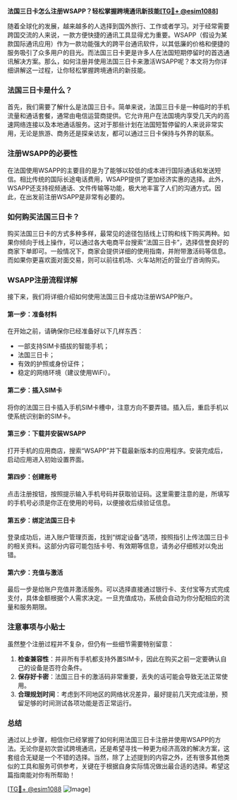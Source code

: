**法国三日卡怎么注册WSAPP？轻松掌握跨境通讯新技能[[TG💪+ @esim1088](https://t.me/s/esim1088)]**

随着全球化的发展，越来越多的人选择到国外旅行、工作或者学习。对于经常需要跨国交流的人来说，一款方便快捷的通讯工具显得尤为重要。WSAPP（假设为某款国际通讯应用）作为一款功能强大的跨平台通讯软件，以其低廉的价格和便捷的服务吸引了众多用户的目光。而法国三日卡更是许多人在法国短期停留时的首选通讯解决方案。那么，如何注册并使用法国三日卡来激活WSAPP呢？本文将为你详细讲解这一过程，让你轻松掌握跨境通讯的新技能。

### 法国三日卡是什么？

首先，我们需要了解什么是法国三日卡。简单来说，法国三日卡是一种临时的手机流量和通话套餐，通常由电信运营商提供。它允许用户在法国境内享受几天内的高速网络连接以及本地通话服务。这对于那些计划在法国短暂停留的人来说非常实用，无论是旅游、商务还是探亲访友，都可以通过三日卡保持与外界的联系。

### 注册WSAPP的必要性

在法国使用WSAPP的主要目的是为了能够以较低的成本进行国际通话和发送短信。相比传统的国际长途电话费用，WSAPP提供了更加经济实惠的选择。此外，WSAPP还支持视频通话、文件传输等功能，极大地丰富了人们的沟通方式。因此，在出发前注册WSAPP是非常有必要的。

### 如何购买法国三日卡？

购买法国三日卡的方式多种多样，最常见的途径包括线上订购和线下购买两种。如果你倾向于线上操作，可以通过各大电商平台搜索“法国三日卡”，选择信誉良好的商家下单即可。一般情况下，商家会提供详细的使用指南，并附带激活码等信息。而如果你更喜欢面对面交易，则可以前往机场、火车站附近的营业厅咨询购买。

### WSAPP注册流程详解

接下来，我们将详细介绍如何使用法国三日卡成功注册WSAPP账户。

#### 第一步：准备材料

在开始之前，请确保你已经准备好以下几样东西：
- 一部支持SIM卡插拔的智能手机；
- 法国三日卡；
- 有效的护照或身份证件；
- 稳定的网络环境（建议使用WiFi）。

#### 第二步：插入SIM卡

将你的法国三日卡插入手机SIM卡槽中，注意方向不要弄错。插入后，重启手机以使系统识别新的SIM卡。

#### 第三步：下载并安装WSAPP

打开手机的应用商店，搜索“WSAPP”并下载最新版本的应用程序。安装完成后，启动应用进入初始设置界面。

#### 第四步：创建账号

点击注册按钮，按照提示输入手机号码并获取验证码。这里需要注意的是，所填写的手机号必须是你正在使用的号码，以便接收后续验证信息。

#### 第五步：绑定法国三日卡

登录成功后，进入账户管理页面，找到“绑定设备”选项，按照指引上传法国三日卡的相关资料。这部分内容可能包括卡号、有效期等信息，请务必仔细核对以免出错。

#### 第六步：充值与激活

最后一步是给账户充值并激活服务。可以选择直接通过银行卡、支付宝等方式完成支付，具体金额根据个人需求决定。一旦充值成功，系统会自动为你分配相应的流量和服务期限。

### 注意事项与小贴士

虽然整个注册过程并不复杂，但仍有一些细节需要特别留意：
1. **检查兼容性**：并非所有手机都支持外置SIM卡，因此在购买之前一定要确认自己的设备是否符合条件。
2. **保存好卡密**：法国三日卡的激活码非常重要，丢失的话可能会导致无法正常使用。
3. **合理规划时间**：考虑到不同地区的网络状况差异，最好提前几天完成注册，预留足够的时间测试各项功能是否正常运行。

### 总结

通过以上步骤，相信你已经掌握了如何利用法国三日卡注册并使用WSAPP的方法。无论你是初次尝试跨境通讯，还是希望寻找一种更为经济高效的解决方案，这套组合无疑是一个不错的选择。当然，除了上述提到的内容之外，还有很多其他类似的工具和服务可供参考，关键在于根据自身实际情况做出最合适的选择。希望这篇指南能对你有所帮助！

[[TG💪+ @esim1088](https://t.me/s/esim1088) ![Image](https://i.postimg.cc/4NQfJmqS/Snipaste-2025-05-13-00-14-12.png)]